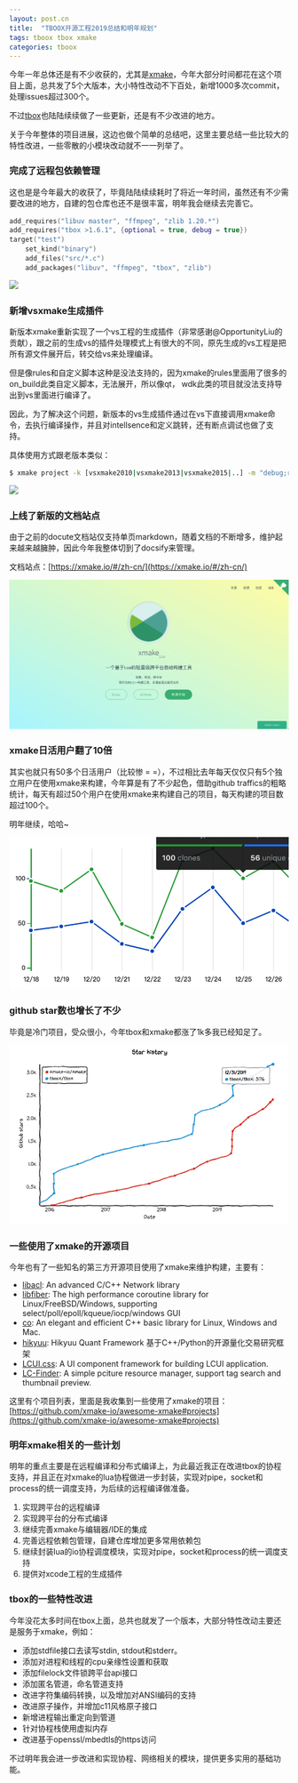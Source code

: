```yaml
---
layout: post.cn
title:  "TBOOX开源工程2019总结和明年规划"
tags: tboox tbox xmake
categories: tboox
---
```


今年一年总体还是有不少收获的，尤其是[xmake](https://xmake.io)，今年大部分时间都花在这个项目上面，总共发了5个大版本，大小特性改动不下百处，新增1000多次commit，处理issues超过300个。

不过[tbox](https://github.com/tboox/tbox)也陆陆续续做了一些更新，还是有不少改进的地方。

关于今年整体的项目进展，这边也做个简单的总结吧，这里主要总结一些比较大的特性改进，一些零散的小模块改动就不一一列举了。

### 完成了远程包依赖管理

这也是是今年最大的收获了，毕竟陆陆续续耗时了将近一年时间，虽然还有不少需要改进的地方，自建的包仓库也还不是很丰富，明年我会继续去完善它。

```lua
add_requires("libuv master", "ffmpeg", "zlib 1.20.*")
add_requires("tbox >1.6.1", {optional = true, debug = true})
target("test")
    set_kind("binary")
    add_files("src/*.c")
    add_packages("libuv", "ffmpeg", "tbox", "zlib")
```

![](https://xmake.io/assets/img/index/package_arch.png)

### 新增vsxmake生成插件

新版本xmake重新实现了一个vs工程的生成插件（非常感谢@OpportunityLiu的贡献），跟之前的生成vs的插件处理模式上有很大的不同，原先生成的vs工程是把所有源文件展开后，转交给vs来处理编译。

但是像rules和自定义脚本这种是没法支持的，因为xmake的rules里面用了很多的on_build此类自定义脚本，无法展开，所以像qt， wdk此类的项目就没法支持导出到vs里面进行编译了。

因此，为了解决这个问题，新版本的vs生成插件通过在vs下直接调用xmake命令，去执行编译操作，并且对intellsence和定义跳转，还有断点调试也做了支持。

具体使用方式跟老版本类似：

```bash
$ xmake project -k [vsxmake2010|vsxmake2013|vsxmake2015|..] -m "debug;release"
```

![](https://xmake.io/assets/img/manual/qt_vs.png)

### 上线了新版的文档站点

由于之前的docute文档站仅支持单页markdown，随着文档的不断增多，维护起来越来越臃肿，因此今年我整体切到了docsify来管理。

文档站点：[https://xmake.io/#/zh-cn/](https://xmake.io/#/zh-cn/)









![](/static/img/xmake/xmake-docs.png)

### xmake日活用户翻了10倍

其实也就只有50多个日活用户（比较惨 = =），不过相比去年每天仅仅只有5个独立用户在使用xmake来构建，今年算是有了不少起色，借助github traffics的粗略统计，每天有超过50个用户在使用xmake来构建自己的项目，每天构建的项目数超过100个。

明年继续，哈哈~

![](/static/img/xmake/xmake-stats-2019.png)

### github star数也增长了不少

毕竟是冷门项目，受众很小，今年tbox和xmake都涨了1k多我已经知足了。

![](/static/img/xmake/star-history-2019.png)

### 一些使用了xmake的开源项目

今年也有了一些知名的第三方开源项目使用了xmake来维护构建，主要有：

* [libacl](https://github.com/acl-dev/acl): An advanced C/C++ Network library 
* [libfiber](https://github.com/acl-dev/libfiber): The high performance coroutine library for Linux/FreeBSD/Windows, supporting select/poll/epoll/kqueue/iocp/windows GUI
* [co](https://github.com/idealvin/co): An elegant and efficient C++ basic library for Linux, Windows and Mac.
* [hikyuu](https://github.com/fasiondog/hikyuu): Hikyuu Quant Framework 基于C++/Python的开源量化交易研究框架
* [LCUI.css](https://github.com/lc-ui/lcui.css): A UI component framework for building LCUI application.
* [LC-Finder](https://github.com/lc-soft/LC-Finder): A simple pciture resource manager, support tag search and thumbnail preview. 

这里有个项目列表，里面是我收集到一些使用了xmake的项目：[https://github.com/xmake-io/awesome-xmake#projects](https://github.com/xmake-io/awesome-xmake#projects)

### 明年xmake相关的一些计划

明年的重点主要是在远程编译和分布式编译上，为此最近我正在改进tbox的协程支持，并且正在对xmake的lua协程做进一步封装，实现对pipe，socket和process的统一调度支持，为后续的远程编译做准备。

1. 实现跨平台的远程编译
2. 实现跨平台的分布式编译
3. 继续完善xmake与编辑器/IDE的集成
4. 完善远程依赖包管理，自建仓库增加更多常用依赖包
5. 继续封装lua的io协程调度模块，实现对pipe，socket和process的统一调度支持
6. 提供对xcode工程的生成插件

### tbox的一些特性改进

今年没花太多时间在tbox上面，总共也就发了一个版本，大部分特性改动主要还是服务于xmake，例如：

* 添加stdfile接口去读写stdin, stdout和stderr。
* 添加对进程和线程的cpu亲缘性设置和获取
* 添加filelock文件锁跨平台api接口
* 添加匿名管道，命名管道支持
* 改进字符集编码转换，以及增加对ANSI编码的支持
* 改进原子操作，并增加c11风格原子接口
* 新增进程输出重定向到管道
* 针对协程栈使用虚拟内存
* 改进基于openssl/mbedtls的https访问

不过明年我会进一步改进和实现协程、网络相关的模块，提供更多实用的基础功能。

